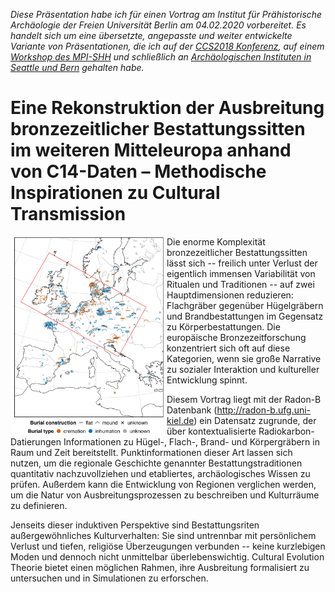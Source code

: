 *Diese Präsentation habe ich für einen Vortrag am Institut für Prähistorische Archäologie der Freien Universität Berlin am 04.02.2020 vorbereitet. Es handelt sich um eine übersetzte, angepasste und weiter entwickelte Variante von Präsentationen, die ich auf der [CCS2018 Konferenz](https://github.com/nevrome/cultrans.bronzeageburials.ccs2018), auf einem [Workshop des MPI-SHH](https://github.com/nevrome/cultrans.bronzeageburials.NASHH2019) und schließlich an [Archäologischen Instituten in Seattle und Bern](https://github.com/nevrome/cultrans.bronzeageburials.article2019) gehalten habe.*

# Eine Rekonstruktion der Ausbreitung bronzezeitlicher Bestattungssitten im weiteren Mitteleuropa anhand von C14-Daten – Methodische Inspirationen zu Cultural Transmission

<img align="left" src="map_graves.jpeg" width = 250>

Die enorme Komplexität bronzezeitlicher Bestattungssitten lässt sich -- freilich unter Verlust der eigentlich immensen Variabilität von Ritualen und Traditionen -- auf zwei Hauptdimensionen reduzieren: Flachgräber gegenüber Hügelgräbern und Brandbestattungen im Gegensatz zu Körperbestattungen. Die europäische Bronzezeitforschung konzentriert sich oft auf diese Kategorien, wenn sie große Narrative zu sozialer Interaktion und kultureller Entwicklung spinnt. 

Diesem Vortrag liegt mit der Radon-B Datenbank (http://radon-b.ufg.uni-kiel.de) ein Datensatz zugrunde, der über kontextualisierte Radiokarbon-Datierungen Informationen zu Hügel-, Flach-, Brand- und Körpergräbern in Raum und Zeit bereitstellt. Punktinformationen dieser Art lassen sich nutzen, um die regionale Geschichte genannter Bestattungstraditionen quantitativ nachzuvollziehen und etabliertes, archäologisches Wissen zu prüfen. Außerdem kann die Entwicklung von Regionen verglichen werden, um die Natur von Ausbreitungsprozessen zu beschreiben und Kulturräume zu definieren.

Jenseits dieser induktiven Perspektive sind Bestattungsriten außergewöhnliches Kulturverhalten: Sie sind untrennbar mit persönlichem Verlust und tiefen, religiöse Überzeugungen verbunden -- keine kurzlebigen Moden und dennoch nicht unmittelbar überlebenswichtig. Cultural Evolution Theorie bietet einen möglichen Rahmen, ihre Ausbreitung formalisiert zu untersuchen und in Simulationen zu erforschen. 
